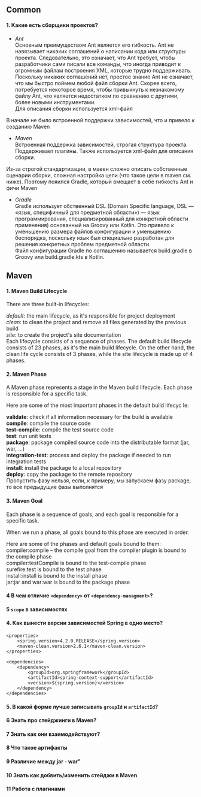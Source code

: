 ## Common 
    
#### 1. Какие есть сборщики проектов?
* _Ant_            
Основным преимуществом Ant является его гибкость. Ant не навязывает никаких соглашений о написании кода или структуры проекта. Следовательно, это означает, что Ant требует, чтобы разработчики сами писали все команды, что иногда приводит к огромным файлам построения XML, которые трудно поддерживать. 
Поскольку никаких соглашений нет, простое знание Ant не означает, что мы быстро поймем любой файл сборки Ant. Скорее всего, потребуется некоторое время, чтобы привыкнуть к незнакомому файлу Ant, что является недостатком по сравнению с другими, более новыми инструментами.              
Для описания сборки используется xml-файл           
            
В начале не было встроенной поддержки зависимостей, что и привело к созданию Maven
        
            
* _Maven_               
Встроенная поддержка зависимостей, строгая структура проекта. Поддерживает плагины. Также используется xml-файл для описания сборки.        

Из-за строгой стандартизации, в мавен сложно описать собственные сценарии сборки, сложная настройка цели (что такое цели в maven см. ниже). Поэтому пояился Gradle, который вмещает в себе гибкость Ant и фичи Maven           
            
* _Gradle_      
Gradle использует обственный DSL (Domain Specific language, DSL — «язык, специфичный для предметной области») — язык программирования, специализированный для конкретной области применения) основанный на Groovy или Kotlin. Это привело к уменьшению размера файлов конфигурации и уменьшению беспорядка, поскольку язык был специально разработан для решения конкретных проблем предметной области.             
Файл конфигурации Gradle по соглашению называется build.gradle в Groovy или build.gradle.kts в Kotlin.

## Maven

#### 1. Maven Build Lifecycle 

There are three built-in lifecycles:        
        
_default_: the main lifecycle, as it's responsible for project deployment           
_clean_: to clean the project and remove all files generated by the previous build      
_site_: to create the project's site documentation      
Each lifecycle consists of a sequence of phases. The default build lifecycle consists of 23 phases, as it's the main build lifecycle. 
On the other hand, the clean life cycle consists of 3 phases, while the site lifecycle is made up of 4 phases.

#### 2. Maven Phase
A Maven phase represents a stage in the Maven build lifecycle. Each phase is responsible for a specific task.       
        
Here are some of the most important phases in the default build lifecyc le:      
        
**validate**: check if all information necessary for the build is available         
**compile**: compile the source code        
**test-compile**: compile the test source code      
**test**: run unit tests        
**package**: package compiled source code into the distributable format (jar, war, …)       
**integration-test**: process and deploy the package if needed to run integration tests     
**install**: install the package to a local repository      
**deploy**: copy the package to the remote repository           
Пропустить фазу нельзя, если, к примеру, мы запускаем фазу package, то все предыдущие фазы выполнятся

#### 3. Maven Goal 
Each phase is a sequence of goals, and each goal is responsible for a specific task.                
        
When we run a phase, all goals bound to this phase are executed in order.       
        
Here are some of the phases and default goals bound to them:        
compiler:compile – the compile goal from the compiler plugin is bound to the compile phase      
compiler:testCompile is bound to the test-compile phase         
surefire:test is bound to the test phase            
install:install is bound to the install phase       
jar:jar and war:war is bound to the package phase       

#### 4 В чем отличие `<dependency>` от `<dependency-managment>`?

#### 5 `scope` в зависимостях

#### 4. Как вынести версии зависимостей Spring в одно место? 
    
    <properties>
        <spring.version>4.2.0.RELEASE</spring.version>
        <maven-clean.version>2.6.1</maven-clean.version>
    </properties>

    <dependencies>
        <dependency>
            <groupId>org.springframework</groupId>
            <artifactId>spring-context-support</artifactId>
            <version>${spring.version}</version>
        </dependency>
    </dependencies>

#### 5. В какой форме лучше записывать `groupId` и `artifactId`?   

#### 6 Знать про стейджинги в Maven?

#### 7 Знать как они взаимодействуют?

#### 8 Что такое артифакты

#### 9 Различие между jar - war"

#### 10  Знать как добвить/изменить стейджи в Maven

#### 11 Работа с плагинами
